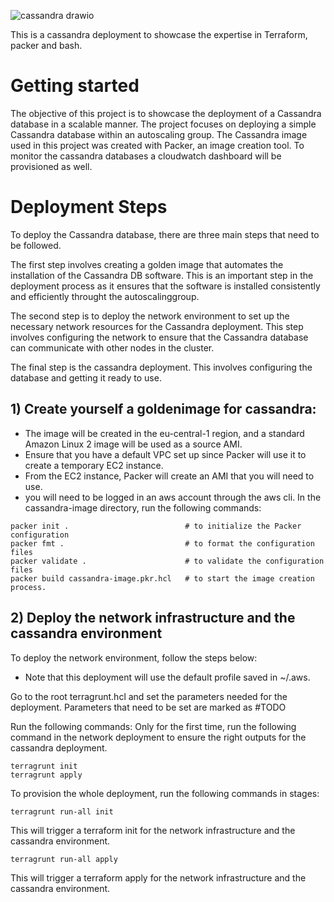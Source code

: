 ![cassandra drawio](https://user-images.githubusercontent.com/114674790/231321362-51dfae25-8663-4c72-95f7-84278d1d499b.png)

This is a cassandra deployment to showcase the expertise in Terraform, packer and bash.

# Getting started
The objective of this project is to showcase the deployment of a Cassandra database in a scalable manner. The project focuses on deploying a simple Cassandra database within an autoscaling group. The Cassandra image used in this project was created with Packer, an image creation tool. To monitor the cassandra databases a cloudwatch dashboard will be provisioned as well.

# Deployment Steps
To deploy the Cassandra database, there are three main steps that need to be followed.

The first step involves creating a golden image that automates the installation of the Cassandra DB software. This is an important step in the deployment process as it ensures that the software is installed consistently and efficiently throught the autoscalinggroup.

The second step is to deploy the network environment to set up the necessary network resources for the Cassandra deployment. This step involves configuring the network to ensure that the Cassandra database can communicate with other nodes in the cluster.

The final step is the cassandra deployment. This involves configuring the database and getting it ready to use.

## 1) Create yourself a goldenimage for cassandra:
 - The image will be created in the eu-central-1 region, and a standard Amazon Linux 2 image will be used as a source AMI.
 - Ensure that you have a default VPC set up since Packer will use it to create a temporary EC2 instance.
 - From the EC2 instance, Packer will create an AMI that you will need to use.
 - you will need to be logged in an aws account through the aws cli.
 In the cassandra-image directory, run the following commands:
```
packer init .                          # to initialize the Packer configuration
packer fmt .                           # to format the configuration files
packer validate .                      # to validate the configuration files
packer build cassandra-image.pkr.hcl   # to start the image creation process.
```
## 2) Deploy the network infrastructure and the cassandra environment
To deploy the network environment, follow the steps below:
- Note that this deployment will use the default profile saved in ~/.aws.

Go to the root terragrunt.hcl and set the parameters needed for the deployment. Parameters that need to be set are marked as #TODO

Run the following commands:
Only for the first time, run the following command in the network deployment to ensure the right outputs for the cassandra deployment.
```
terragrunt init
terragrunt apply
```
To provision the whole deployment, run the following commands in stages:
```
terragrunt run-all init
```
This will trigger a terraform init for the network infrastructure and the cassandra environment.

```
terragrunt run-all apply
```
This will trigger a terraform apply for the network infrastructure and the cassandra environment.
